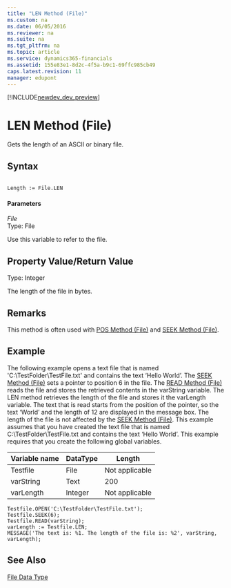 ```yaml
---
title: "LEN Method (File)"
ms.custom: na
ms.date: 06/05/2016
ms.reviewer: na
ms.suite: na
ms.tgt_pltfrm: na
ms.topic: article
ms.service: dynamics365-financials
ms.assetid: 155e83e1-8d2c-4f5a-b9c1-69ffc985cb49
caps.latest.revision: 11
manager: edupont
---
```


[!INCLUDE[newdev_dev_preview](../includes/newdev_dev_preview.md)]

# LEN Method (File)
Gets the length of an ASCII or binary file.  
  
## Syntax  
  
```  
  
Length := File.LEN  
```  
  
#### Parameters  
 *File*  
 Type: File  
  
 Use this variable to refer to the file.  
  
## Property Value/Return Value  
 Type: Integer  
  
 The length of the file in bytes.  
  
## Remarks  
 This method is often used with [POS Method \(File\)](devenv-POS-Method-File.md) and [SEEK Method \(File\)](devenv-SEEK-Method-File.md).  
  
## Example  
 The following example opens a text file that is named 'C:\\TestFolder\\TestFile.txt' and contains the text ‘Hello World’. The [SEEK Method \(File\)](devenv-SEEK-Method-File.md) sets a pointer to position 6 in the file. The [READ Method \(File\)](devenv-READ-Method-File.md) reads the file and stores the retrieved contents in the varString variable. The LEN method retrieves the length of the file and stores it the varLength variable. The text that is read starts from the position of the pointer, so the text ‘World’ and the length of 12 are displayed in the message box. The length of the file is not affected by the [SEEK Method \(File\)](devenv-SEEK-Method-File.md). This example assumes that you have created the text file that is named C:\\TestFolder\\TestFile.txt and contains the text ‘Hello World’. This example requires that you create the following global variables.  
  
|Variable name|DataType|Length|  
|-------------------|--------------|------------|  
|Testfile|File|Not applicable|  
|varString|Text|200|  
|varLength|Integer|Not applicable|  
  
```  
Testfile.OPEN('C:\TestFolder\TestFile.txt');  
Testfile.SEEK(6);  
Testfile.READ(varString);  
varLength := Testfile.LEN;  
MESSAGE('The text is: %1. The length of the file is: %2', varString, varLength);  
```  
  
## See Also  
 [File Data Type](../datatypes/devenv-File-Data-Type.md)